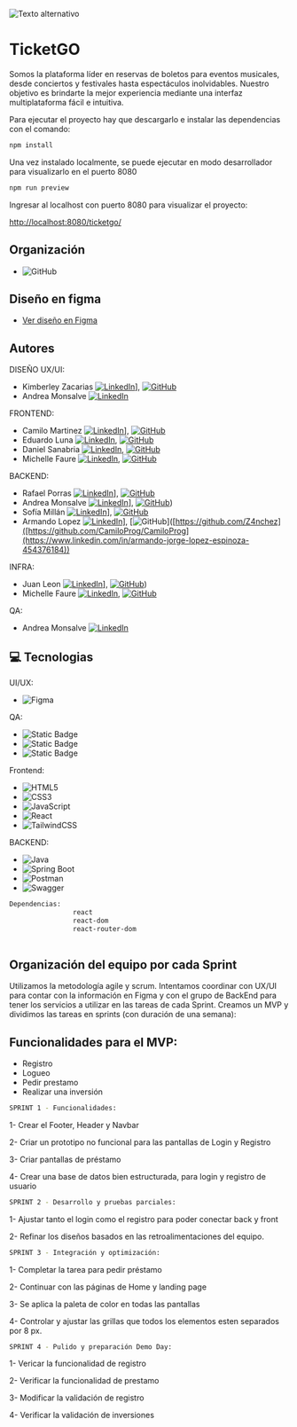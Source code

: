 ![Texto alternativo](https://drive.google.com/file/d/1D64Lb7XTbt-DroKiTVZnzaLV5IlvqB3c/view?usp=drive_link)

# TicketGO

Somos la plataforma líder en reservas de boletos para eventos musicales, desde conciertos y festivales hasta espectáculos inolvidables. Nuestro objetivo es brindarte la mejor experiencia mediante una interfaz multiplataforma fácil e intuitiva. 

Para ejecutar el proyecto hay que descargarlo e instalar las dependencias con el comando:

``` javascript
npm install
```

Una vez instalado localmente, se puede ejecutar en modo desarrollador para visualizarlo en el puerto 8080

``` javascript
npm run preview
```

Ingresar al localhost con puerto 8080 para visualizar el proyecto:

[http://localhost:8080/ticketgo/]( http://localhost:8080/ticketgo/)


## Organización
- ![GitHub](https://img.shields.io/badge/GitHub-181717.svg?style=for-the-badge&logo=github&logoColor=white)

## Diseño en figma
 - [Ver diseño en Figma](https://www.figma.com/design/Zmv0upCMDhn4G3YMWFuxeG/Proyecto-Integrador?node-id=15-2&node-type=canvas&t=U4GTQdQblGgqXNl2-0)



## Autores

DISEÑO UX/UI:

- Kimberley Zacarias [![LinkedIn](https://img.shields.io/badge/LinkedIn-%230077B5.svg?logo=linkedin&logoColor=white)](https://www.linkedin.com/in/kimzac/)], [![GitHub](https://img.shields.io/badge/github-%23F0503C.svg?style=for-the-badge&logo=github)]([https://github.com/Z4nchez](https://github.com/KimZac))
- Andrea Monsalve [![LinkedIn](https://img.shields.io/badge/LinkedIn-%230077B5.svg?logo=linkedin&logoColor=white)](https://www.linkedin.com/in/nicotheumer27/)

FRONTEND:

- Camilo Martinez [![LinkedIn](https://img.shields.io/badge/LinkedIn-%230077B5.svg?logo=linkedin&logoColor=white)](https://www.linkedin.com/in/camilomartinez01/)], [![GitHub](https://img.shields.io/badge/github-%23F0503C.svg?style=for-the-badge&logo=github)]([https://github.com/Z4nchez](https://github.com/CamiloProg/CamiloProg))
- Eduardo Luna [![LinkedIn](https://img.shields.io/badge/LinkedIn-%230077B5.svg?logo=linkedin&logoColor=white)]([https://www.linkedin.com/in/edivaldo-gomes/](https://www.linkedin.com/in/eolunas/)), [![GitHub](https://img.shields.io/badge/github-%23F0503C.svg?style=for-the-badge&logo=github)](https://github.com/eolunas/eolunas)
- Daniel Sanabria [![LinkedIn](https://img.shields.io/badge/LinkedIn-%230077B5.svg?logo=linkedin&logoColor=white)](https://www.linkedin.com/in/danielsanabriarivera/), [![GitHub](https://img.shields.io/badge/github-%23F0503C.svg?style=for-the-badge&logo=github)](https://github.com/dqniel12396)
- Michelle Faure [![LinkedIn](https://img.shields.io/badge/LinkedIn-%230077B5.svg?logo=linkedin&logoColor=white)](https://www.linkedin.com/in/michellefaure/),  [![GitHub](https://img.shields.io/badge/github-%23F0503C.svg?style=for-the-badge&logo=github)](https://github.com/MichelleFaure)

BACKEND:

- Rafael Porras  [![LinkedIn](https://img.shields.io/badge/LinkedIn-%230077B5.svg?logo=linkedin&logoColor=white)](https://www.linkedin.com/in/rafael-porras-722517216/)], [![GitHub](https://img.shields.io/badge/github-%23F0503C.svg?style=for-the-badge&logo=github)]([https://github.com/Z4nchez](https://github.com/RafaMenendez2021))
- Andrea Monsalve  [![LinkedIn](https://img.shields.io/badge/LinkedIn-%230077B5.svg?logo=linkedin&logoColor=white)](https://www.linkedin.com/in/andrea-mondev/)], [![GitHub](https://img.shields.io/badge/github-%23F0503C.svg?style=for-the-badge&logo=github)]([https://www.linkedin.com/in/sofia-isabella-millan-sd/))
- Sofía Millán  [![LinkedIn](https://img.shields.io/badge/LinkedIn-%230077B5.svg?logo=linkedin&logoColor=white)](https://www.linkedin.com/in/camilomartinez01/)], [![GitHub](https://img.shields.io/badge/github-%23F0503C.svg?style=for-the-badge&logo=github)]([https://github.com/Z4nchez](https://github.com/sofmillan))
- Armando Lopez  [![LinkedIn](https://img.shields.io/badge/LinkedIn-%230077B5.svg?logo=linkedin&logoColor=white)](https://www.linkedin.com/in/armando-jorge-lopez-espinoza-454376184)], [![GitHub](https://img.shields.io/badge/github-%23F0503C.svg?style=for-the-badge&logo=github)]([https://github.com/Z4nchez]([https://github.com/CamiloProg/CamiloProg](https://www.linkedin.com/in/armando-jorge-lopez-espinoza-454376184))

INFRA:

- Juan Leon  [![LinkedIn](https://img.shields.io/badge/LinkedIn-%230077B5.svg?logo=linkedin&logoColor=white)](https://www.linkedin.com/in/juan-jose-leon-2768761a4/)], [![GitHub](https://img.shields.io/badge/github-%23F0503C.svg?style=for-the-badge&logo=github)]([https://github.com/juanleongo))
- Michelle Faure [![LinkedIn](https://img.shields.io/badge/LinkedIn-%230077B5.svg?logo=linkedin&logoColor=white)](https://www.linkedin.com/in/michellefaure/),  [![GitHub](https://img.shields.io/badge/github-%23F0503C.svg?style=for-the-badge&logo=github)](https://github.com/MichelleFaure)

QA:

-  Andrea Monsalve [![LinkedIn](https://img.shields.io/badge/LinkedIn-%230077B5.svg?logo=linkedin&logoColor=white)](https://www.linkedin.com/in/nicotheumer27/)



## 💻 Tecnologias

UI/UX:

- ![Figma](https://img.shields.io/badge/Figma-F24E1E.svg?style=for-the-badge&logo=figma&logoColor=white)


QA:

- ![Static Badge](https://img.shields.io/badge/Jira-blue?style=for-the-badge&logo=jirasoftware&logoColor=white)
- ![Static Badge](https://img.shields.io/badge/Google%20Sheets-%2334A853?style=for-the-badge&logo=googlesheets&logoColor=white)
- ![Static Badge](https://img.shields.io/badge/Swagger%20UI-green?style=for-the-badge&logo=swagger&logoColor=white)

Frontend:

- ![HTML5](https://img.shields.io/badge/html5-%23E34F26.svg?style=for-the-badge&logo=html5&logoColor=white)
- ![CSS3](https://img.shields.io/badge/css3-%231572B6.svg?style=for-the-badge&logo=css3&logoColor=white)
- ![JavaScript](https://img.shields.io/badge/javascript-%23323330.svg?style=for-the-badge&logo=javascript&logoColor=%23F7DF1E)
- ![React](https://img.shields.io/badge/react-%2320232a.svg?style=for-the-badge&logo=react&logoColor=%2361DAFB)
- ![TailwindCSS](https://img.shields.io/badge/Tailwind_CSS-38B2AC.svg?style=for-the-badge&logo=tailwind-css&logoColor=white)

BACKEND:
- ![Java](https://img.shields.io/badge/java-%23ED8B00.svg?style=for-the-badge&logo=openjdk&logoColor=white)
- ![Spring Boot](https://img.shields.io/badge/spring%20boot-%23ED8B00.svg?style=for-the-badge&logo=Spring&logoColor=fff)
- ![Postman](https://img.shields.io/badge/Postman-FF6C37?style=for-the-badge&logo=postman&logoColor=white)
- ![Swagger](https://img.shields.io/badge/-Swagger-%23Clojure?style=for-the-badge&logo=swagger&logoColor=white)

```bash
Dependencias:
                react
                react-dom
                react-router-dom
                
```



## Organización del equipo por cada Sprint

Utilizamos la metodología agile y scrum.
Intentamos coordinar con UX/UI para contar con la información en Figma y con el grupo de BackEnd para tener los servicios a utilizar en las tareas de cada Sprint.
Creamos un MVP y dividimos las tareas en sprints (con duración de una semana):

## Funcionalidades para el MVP:

- Registro
- Logueo
- Pedir prestamo
- Realizar una inversión

```bash
SPRINT 1 - Funcionalidades:
```

1- Crear el Footer, Header y Navbar

2- Criar un prototipo no funcional para las pantallas de Login y Registro

3- Criar pantallas de préstamo

4- Crear una base de datos bien estructurada, para login y registro de usuario

```bash
SPRINT 2 - Desarrollo y pruebas parciales:
```

1- Ajustar tanto el login como el registro para poder conectar back y front

2- Refinar los diseños basados en las retroalimentaciones del equipo.

```bash
SPRINT 3 - Integración y optimización:
```

1- Completar la tarea para pedir préstamo

2- Continuar con las páginas de Home y landing page

3- Se aplica la paleta de color en todas las pantallas

4- Controlar y ajustar las grillas que todos los elementos esten separados por 8 px.

```bash
SPRINT 4 - Pulido y preparación Demo Day:
```

1- Vericar la funcionalidad de registro

2- Verificar la funcionalidad de prestamo

3- Modificar la validación de registro

4- Verificar la validación de inversiones

